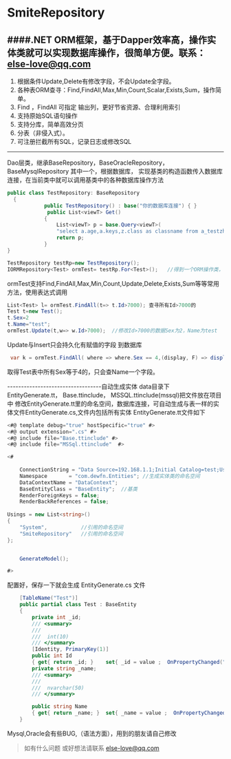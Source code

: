 # SmiteRepository
####.NET ORM框架，基于Dapper效率高，操作实体类就可以实现数据库操作，很简单方便。联系：else-love@qq.com
---
1. 根据条件Update,Delete有修改字段，不会Update全字段。
2. 各种表ORM查寻：Find,FindAll,Max,Min,Count,Scalar,Exists,Sum，操作简单。
3. Find ，FindAll 可指定 输出列，更好节省资源、合理利用索引
3. 支持原始SQL语句操作
3. 支持分库，简单高效分页
4. 分表（非侵入式）。  
5. 可注册拦截所有SQL，记录日志或修改SQL
***
Dao层类，继承BaseRepository，BaseOracleRepository，BaseMysqlRepository  其中一个，根据数据库，
实现基类的构造函数传入数据库连接，在当前类中就可以调用基类中的各种数据库操作方法
```C#
public class TestRepository: BaseRepository
  {
            public TestRepository() : base("你的数据库连接") { }
             public List<viewT> Get()
            {
                List<viewT> p = base.Query<viewT>(
                "select a.age,a.keys,z.class as classname from a_testzhu z left join  a_testage a on z.keys=a.keys where a.id>7000" );
                return p;
            }
}

TestRepository testRp=new TestRepository(); 
IORMRepository<Test> ormTest= testRp.For<Test>();   //得到一个ORM操作类，
``` 

ormTest支持Find,FindAll,Max,Min,Count,Update,Delete,Exists,Sum等等常用方法，使用表达式调用 
```C#
List<Test> l= ormTest.FindAll(t=> t.Id>7000); 查寻所有Id>7000的
Test t=new Test(); 
t.Sex=2
t.Name="test";
ormTest.Update(t,w=> w.Id>7000);  //修改Id>7000的数据Sex为2，Name为test
```
Update与Insert只会持久化有赋值的字段 到数据库
```C#
 var k = ormTest.FindAll( where => where.Sex == 4,(display, F) => display(F.Name));
```
 取得Test表中所有Sex等于4的，只会查Name一个字段。
 
 
 ----------------------------------自动生成实体 data目录下
 EntityGenerate.tt， Base.ttinclude， MSSQL.ttinclude(mssql)把文件放在项目中
 修改EntityGenerate.tt里的命名空间，数据库连接，可自动生成与表一样的实体文件EntityGenerate.cs,文件内包括所有实体
 EntityGenerate.tt文件如下
```C#
<#@ template debug="true" hostSpecific="true" #>
<#@ output extension=".cs" #>
<#@ include file="Base.ttinclude" #>
<#@ include file="MSSql.ttinclude"  #>

<#
 
	ConnectionString = "Data Source=192.168.1.1;Initial Catalog=test;User ID=test;Password=Password;";
    Namespace       = "com.dewfn.Entities"; //生成实体类的命名空间
    DataContextName = "DataContext";
	BaseEntityClass = "BaseEntity";  //基类
	RenderForeignKeys = false;
	RenderBackReferences = false;
	
Usings = new List<string>()
{
	"System",           //引用的命名空间
	"SmiteRepository"	//引用的命名空间
};


    GenerateModel();

#> 
```
配置好，保存一下就会生成 EntityGenerate.cs 文件
```C#
 	[TableName("Test")]
	public partial class Test : BaseEntity
	{
		private int _id;
		/// <summary>
		/// 
		///  int(10) 
		/// </summary>
		[Identity, PrimaryKey(1)] 
		public int Id
		{ get{ return _id; } 	set{ _id = value ;  OnPropertyChanged("Id"); } }
		private string _name;
		/// <summary>
		/// 
		///  nvarchar(50)
		/// </summary>

		public string Name
		{ get{ return _name; } 	set{ _name = value ;  OnPropertyChanged("Name"); } }
	}
```

Mysql,Oracle会有些BUG,（语法方面），用到的朋友请自己修改



>   如有什么问题 或好想法请联系 else-love@qq.com
